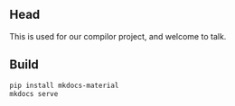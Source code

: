 ## Head
This is used for our compilor project, and welcome to talk.


## Build
```bash
pip install mkdocs-material
mkdocs serve
```
